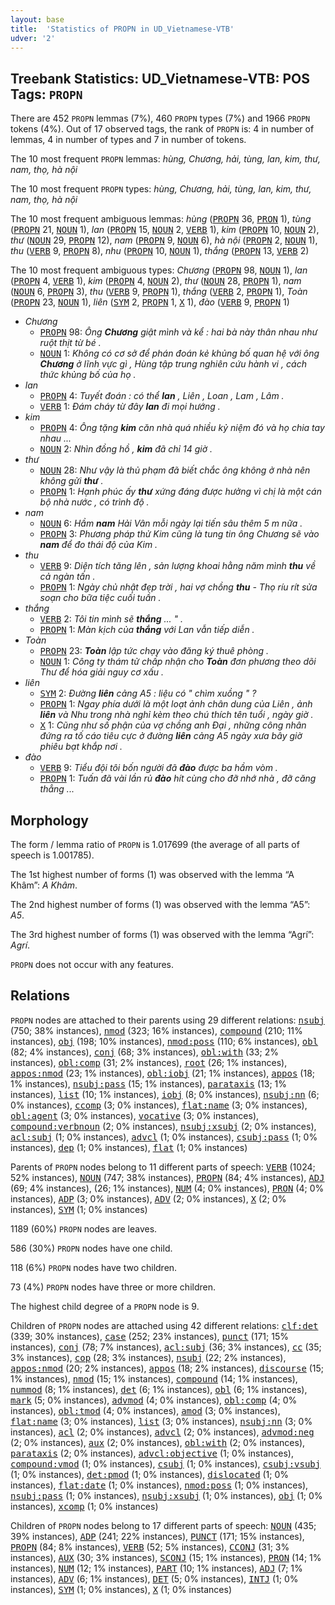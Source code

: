 ```yaml
---
layout: base
title:  'Statistics of PROPN in UD_Vietnamese-VTB'
udver: '2'
---
```


## Treebank Statistics: UD_Vietnamese-VTB: POS Tags: `PROPN`

There are 452 `PROPN` lemmas (7%), 460 `PROPN` types (7%) and 1966 `PROPN` tokens (4%).
Out of 17 observed tags, the rank of `PROPN` is: 4 in number of lemmas, 4 in number of types and 7 in number of tokens.

The 10 most frequent `PROPN` lemmas: <em>hùng, Chương, hải, tùng, lan, kim, thư, nam, thọ, hà nội</em>

The 10 most frequent `PROPN` types:  <em>hùng, Chương, hải, tùng, lan, kim, thư, nam, thọ, hà nội</em>

The 10 most frequent ambiguous lemmas: <em>hùng</em> (<tt><a href="vi_vtb-pos-PROPN.html">PROPN</a></tt> 36, <tt><a href="vi_vtb-pos-PRON.html">PRON</a></tt> 1), <em>tùng</em> (<tt><a href="vi_vtb-pos-PROPN.html">PROPN</a></tt> 21, <tt><a href="vi_vtb-pos-NOUN.html">NOUN</a></tt> 1), <em>lan</em> (<tt><a href="vi_vtb-pos-PROPN.html">PROPN</a></tt> 15, <tt><a href="vi_vtb-pos-NOUN.html">NOUN</a></tt> 2, <tt><a href="vi_vtb-pos-VERB.html">VERB</a></tt> 1), <em>kim</em> (<tt><a href="vi_vtb-pos-PROPN.html">PROPN</a></tt> 10, <tt><a href="vi_vtb-pos-NOUN.html">NOUN</a></tt> 2), <em>thư</em> (<tt><a href="vi_vtb-pos-NOUN.html">NOUN</a></tt> 29, <tt><a href="vi_vtb-pos-PROPN.html">PROPN</a></tt> 12), <em>nam</em> (<tt><a href="vi_vtb-pos-PROPN.html">PROPN</a></tt> 9, <tt><a href="vi_vtb-pos-NOUN.html">NOUN</a></tt> 6), <em>hà nội</em> (<tt><a href="vi_vtb-pos-PROPN.html">PROPN</a></tt> 2, <tt><a href="vi_vtb-pos-NOUN.html">NOUN</a></tt> 1), <em>thu</em> (<tt><a href="vi_vtb-pos-VERB.html">VERB</a></tt> 9, <tt><a href="vi_vtb-pos-PROPN.html">PROPN</a></tt> 8), <em>nhu</em> (<tt><a href="vi_vtb-pos-PROPN.html">PROPN</a></tt> 10, <tt><a href="vi_vtb-pos-NOUN.html">NOUN</a></tt> 1), <em>thắng</em> (<tt><a href="vi_vtb-pos-PROPN.html">PROPN</a></tt> 13, <tt><a href="vi_vtb-pos-VERB.html">VERB</a></tt> 2)

The 10 most frequent ambiguous types:  <em>Chương</em> (<tt><a href="vi_vtb-pos-PROPN.html">PROPN</a></tt> 98, <tt><a href="vi_vtb-pos-NOUN.html">NOUN</a></tt> 1), <em>lan</em> (<tt><a href="vi_vtb-pos-PROPN.html">PROPN</a></tt> 4, <tt><a href="vi_vtb-pos-VERB.html">VERB</a></tt> 1), <em>kim</em> (<tt><a href="vi_vtb-pos-PROPN.html">PROPN</a></tt> 4, <tt><a href="vi_vtb-pos-NOUN.html">NOUN</a></tt> 2), <em>thư</em> (<tt><a href="vi_vtb-pos-NOUN.html">NOUN</a></tt> 28, <tt><a href="vi_vtb-pos-PROPN.html">PROPN</a></tt> 1), <em>nam</em> (<tt><a href="vi_vtb-pos-NOUN.html">NOUN</a></tt> 6, <tt><a href="vi_vtb-pos-PROPN.html">PROPN</a></tt> 3), <em>thu</em> (<tt><a href="vi_vtb-pos-VERB.html">VERB</a></tt> 9, <tt><a href="vi_vtb-pos-PROPN.html">PROPN</a></tt> 1), <em>thắng</em> (<tt><a href="vi_vtb-pos-VERB.html">VERB</a></tt> 2, <tt><a href="vi_vtb-pos-PROPN.html">PROPN</a></tt> 1), <em>Toàn</em> (<tt><a href="vi_vtb-pos-PROPN.html">PROPN</a></tt> 23, <tt><a href="vi_vtb-pos-NOUN.html">NOUN</a></tt> 1), <em>liên</em> (<tt><a href="vi_vtb-pos-SYM.html">SYM</a></tt> 2, <tt><a href="vi_vtb-pos-PROPN.html">PROPN</a></tt> 1, <tt><a href="vi_vtb-pos-X.html">X</a></tt> 1), <em>đào</em> (<tt><a href="vi_vtb-pos-VERB.html">VERB</a></tt> 9, <tt><a href="vi_vtb-pos-PROPN.html">PROPN</a></tt> 1)


* <em>Chương</em>
  * <tt><a href="vi_vtb-pos-PROPN.html">PROPN</a></tt> 98: <em>Ông <b>Chương</b> giật mình và kể : hai bà này thân nhau như ruột thịt từ bé .</em>
  * <tt><a href="vi_vtb-pos-NOUN.html">NOUN</a></tt> 1: <em>Không có cơ sở để phán đoán kẻ khủng bố quan hệ với ông <b>Chương</b> ở lĩnh vực gì , Hùng tập trung nghiên cứu hành vi , cách thức khủng bố của họ .</em>
* <em>lan</em>
  * <tt><a href="vi_vtb-pos-PROPN.html">PROPN</a></tt> 4: <em>Tuyết đoán : có thể <b>lan</b> , Liên , Loan , Lam , Lâm .</em>
  * <tt><a href="vi_vtb-pos-VERB.html">VERB</a></tt> 1: <em>Đám cháy từ đây <b>lan</b> đi mọi hướng .</em>
* <em>kim</em>
  * <tt><a href="vi_vtb-pos-PROPN.html">PROPN</a></tt> 4: <em>Ông tặng <b>kim</b> căn nhà quá nhiều kỷ niệm đó và họ chia tay nhau ...</em>
  * <tt><a href="vi_vtb-pos-NOUN.html">NOUN</a></tt> 2: <em>Nhìn đồng hồ , <b>kim</b> đã chỉ 14 giờ .</em>
* <em>thư</em>
  * <tt><a href="vi_vtb-pos-NOUN.html">NOUN</a></tt> 28: <em>Như vậy là thủ phạm đã biết chắc ông không ở nhà nên không gửi <b>thư</b> .</em>
  * <tt><a href="vi_vtb-pos-PROPN.html">PROPN</a></tt> 1: <em>Hạnh phúc ấy <b>thư</b> xứng đáng được hưởng vì chị là một cán bộ nhà nước , có trình độ .</em>
* <em>nam</em>
  * <tt><a href="vi_vtb-pos-NOUN.html">NOUN</a></tt> 6: <em>Hầm <b>nam</b> Hải Vân mỗi ngày lại tiến sâu thêm 5 m nữa .</em>
  * <tt><a href="vi_vtb-pos-PROPN.html">PROPN</a></tt> 3: <em>Phương pháp thử Kim cũng là tung tin ông Chương sẽ vào <b>nam</b> để đo thái độ của Kim .</em>
* <em>thu</em>
  * <tt><a href="vi_vtb-pos-VERB.html">VERB</a></tt> 9: <em>Diện tích tăng lên , sản lượng khoai hằng năm mình <b>thu</b> về cả ngàn tấn .</em>
  * <tt><a href="vi_vtb-pos-PROPN.html">PROPN</a></tt> 1: <em>Ngày chủ nhật đẹp trời , hai vợ chồng <b>thu</b> - Thọ ríu rít sửa soạn cho bữa tiệc cuối tuần .</em>
* <em>thắng</em>
  * <tt><a href="vi_vtb-pos-VERB.html">VERB</a></tt> 2: <em>Tôi tin mình sẽ <b>thắng</b> ... " .</em>
  * <tt><a href="vi_vtb-pos-PROPN.html">PROPN</a></tt> 1: <em>Màn kịch của <b>thắng</b> với Lan vẫn tiếp diễn .</em>
* <em>Toàn</em>
  * <tt><a href="vi_vtb-pos-PROPN.html">PROPN</a></tt> 23: <em><b>Toàn</b> lập tức chạy vào đăng ký thuê phòng .</em>
  * <tt><a href="vi_vtb-pos-NOUN.html">NOUN</a></tt> 1: <em>Công ty thám tử chấp nhận cho <b>Toàn</b> đơn phương theo dõi Thư để hóa giải nguy cơ xấu .</em>
* <em>liên</em>
  * <tt><a href="vi_vtb-pos-SYM.html">SYM</a></tt> 2: <em>Đường <b>liên</b> cảng A5 : liệu có " chìm xuồng " ?</em>
  * <tt><a href="vi_vtb-pos-PROPN.html">PROPN</a></tt> 1: <em>Ngay phía dưới là một loạt ảnh chân dung của Liên , ảnh <b>liên</b> và Nhu trong nhà nghỉ kèm theo chú thích tên tuổi , ngày giờ .</em>
  * <tt><a href="vi_vtb-pos-X.html">X</a></tt> 1: <em>Cũng như số phận của vợ chồng anh Đại , những công nhân đứng ra tố cáo tiêu cực ở đường <b>liên</b> cảng A5 ngày xưa bây giờ phiêu bạt khắp nơi .</em>
* <em>đào</em>
  * <tt><a href="vi_vtb-pos-VERB.html">VERB</a></tt> 9: <em>Tiểu đội tôi bốn người đã <b>đào</b> được ba hầm vòm .</em>
  * <tt><a href="vi_vtb-pos-PROPN.html">PROPN</a></tt> 1: <em>Tuấn đã vài lần rủ <b>đào</b> hít cùng cho đỡ nhớ nhà , đỡ căng thẳng ...</em>

## Morphology

The form / lemma ratio of `PROPN` is 1.017699 (the average of all parts of speech is 1.001785).

The 1st highest number of forms (1) was observed with the lemma “A Khâm”: <em>A Khâm</em>.

The 2nd highest number of forms (1) was observed with the lemma “A5”: <em>A5</em>.

The 3rd highest number of forms (1) was observed with the lemma “Agrí”: <em>Agrí</em>.

`PROPN` does not occur with any features.


## Relations

`PROPN` nodes are attached to their parents using 29 different relations: <tt><a href="vi_vtb-dep-nsubj.html">nsubj</a></tt> (750; 38% instances), <tt><a href="vi_vtb-dep-nmod.html">nmod</a></tt> (323; 16% instances), <tt><a href="vi_vtb-dep-compound.html">compound</a></tt> (210; 11% instances), <tt><a href="vi_vtb-dep-obj.html">obj</a></tt> (198; 10% instances), <tt><a href="vi_vtb-dep-nmod-poss.html">nmod:poss</a></tt> (110; 6% instances), <tt><a href="vi_vtb-dep-obl.html">obl</a></tt> (82; 4% instances), <tt><a href="vi_vtb-dep-conj.html">conj</a></tt> (68; 3% instances), <tt><a href="vi_vtb-dep-obl-with.html">obl:with</a></tt> (33; 2% instances), <tt><a href="vi_vtb-dep-obl-comp.html">obl:comp</a></tt> (31; 2% instances), <tt><a href="vi_vtb-dep-root.html">root</a></tt> (26; 1% instances), <tt><a href="vi_vtb-dep-appos-nmod.html">appos:nmod</a></tt> (23; 1% instances), <tt><a href="vi_vtb-dep-obl-iobj.html">obl:iobj</a></tt> (21; 1% instances), <tt><a href="vi_vtb-dep-appos.html">appos</a></tt> (18; 1% instances), <tt><a href="vi_vtb-dep-nsubj-pass.html">nsubj:pass</a></tt> (15; 1% instances), <tt><a href="vi_vtb-dep-parataxis.html">parataxis</a></tt> (13; 1% instances), <tt><a href="vi_vtb-dep-list.html">list</a></tt> (10; 1% instances), <tt><a href="vi_vtb-dep-iobj.html">iobj</a></tt> (8; 0% instances), <tt><a href="vi_vtb-dep-nsubj-nn.html">nsubj:nn</a></tt> (6; 0% instances), <tt><a href="vi_vtb-dep-ccomp.html">ccomp</a></tt> (3; 0% instances), <tt><a href="vi_vtb-dep-flat-name.html">flat:name</a></tt> (3; 0% instances), <tt><a href="vi_vtb-dep-obl-agent.html">obl:agent</a></tt> (3; 0% instances), <tt><a href="vi_vtb-dep-vocative.html">vocative</a></tt> (3; 0% instances), <tt><a href="vi_vtb-dep-compound-verbnoun.html">compound:verbnoun</a></tt> (2; 0% instances), <tt><a href="vi_vtb-dep-nsubj-xsubj.html">nsubj:xsubj</a></tt> (2; 0% instances), <tt><a href="vi_vtb-dep-acl-subj.html">acl:subj</a></tt> (1; 0% instances), <tt><a href="vi_vtb-dep-advcl.html">advcl</a></tt> (1; 0% instances), <tt><a href="vi_vtb-dep-csubj-pass.html">csubj:pass</a></tt> (1; 0% instances), <tt><a href="vi_vtb-dep-dep.html">dep</a></tt> (1; 0% instances), <tt><a href="vi_vtb-dep-flat.html">flat</a></tt> (1; 0% instances)

Parents of `PROPN` nodes belong to 11 different parts of speech: <tt><a href="vi_vtb-pos-VERB.html">VERB</a></tt> (1024; 52% instances), <tt><a href="vi_vtb-pos-NOUN.html">NOUN</a></tt> (747; 38% instances), <tt><a href="vi_vtb-pos-PROPN.html">PROPN</a></tt> (84; 4% instances), <tt><a href="vi_vtb-pos-ADJ.html">ADJ</a></tt> (69; 4% instances),  (26; 1% instances), <tt><a href="vi_vtb-pos-NUM.html">NUM</a></tt> (4; 0% instances), <tt><a href="vi_vtb-pos-PRON.html">PRON</a></tt> (4; 0% instances), <tt><a href="vi_vtb-pos-ADP.html">ADP</a></tt> (3; 0% instances), <tt><a href="vi_vtb-pos-ADV.html">ADV</a></tt> (2; 0% instances), <tt><a href="vi_vtb-pos-X.html">X</a></tt> (2; 0% instances), <tt><a href="vi_vtb-pos-SYM.html">SYM</a></tt> (1; 0% instances)

1189 (60%) `PROPN` nodes are leaves.

586 (30%) `PROPN` nodes have one child.

118 (6%) `PROPN` nodes have two children.

73 (4%) `PROPN` nodes have three or more children.

The highest child degree of a `PROPN` node is 9.

Children of `PROPN` nodes are attached using 42 different relations: <tt><a href="vi_vtb-dep-clf-det.html">clf:det</a></tt> (339; 30% instances), <tt><a href="vi_vtb-dep-case.html">case</a></tt> (252; 23% instances), <tt><a href="vi_vtb-dep-punct.html">punct</a></tt> (171; 15% instances), <tt><a href="vi_vtb-dep-conj.html">conj</a></tt> (78; 7% instances), <tt><a href="vi_vtb-dep-acl-subj.html">acl:subj</a></tt> (36; 3% instances), <tt><a href="vi_vtb-dep-cc.html">cc</a></tt> (35; 3% instances), <tt><a href="vi_vtb-dep-cop.html">cop</a></tt> (28; 3% instances), <tt><a href="vi_vtb-dep-nsubj.html">nsubj</a></tt> (22; 2% instances), <tt><a href="vi_vtb-dep-appos-nmod.html">appos:nmod</a></tt> (20; 2% instances), <tt><a href="vi_vtb-dep-appos.html">appos</a></tt> (18; 2% instances), <tt><a href="vi_vtb-dep-discourse.html">discourse</a></tt> (15; 1% instances), <tt><a href="vi_vtb-dep-nmod.html">nmod</a></tt> (15; 1% instances), <tt><a href="vi_vtb-dep-compound.html">compound</a></tt> (14; 1% instances), <tt><a href="vi_vtb-dep-nummod.html">nummod</a></tt> (8; 1% instances), <tt><a href="vi_vtb-dep-det.html">det</a></tt> (6; 1% instances), <tt><a href="vi_vtb-dep-obl.html">obl</a></tt> (6; 1% instances), <tt><a href="vi_vtb-dep-mark.html">mark</a></tt> (5; 0% instances), <tt><a href="vi_vtb-dep-advmod.html">advmod</a></tt> (4; 0% instances), <tt><a href="vi_vtb-dep-obl-comp.html">obl:comp</a></tt> (4; 0% instances), <tt><a href="vi_vtb-dep-obl-tmod.html">obl:tmod</a></tt> (4; 0% instances), <tt><a href="vi_vtb-dep-amod.html">amod</a></tt> (3; 0% instances), <tt><a href="vi_vtb-dep-flat-name.html">flat:name</a></tt> (3; 0% instances), <tt><a href="vi_vtb-dep-list.html">list</a></tt> (3; 0% instances), <tt><a href="vi_vtb-dep-nsubj-nn.html">nsubj:nn</a></tt> (3; 0% instances), <tt><a href="vi_vtb-dep-acl.html">acl</a></tt> (2; 0% instances), <tt><a href="vi_vtb-dep-advcl.html">advcl</a></tt> (2; 0% instances), <tt><a href="vi_vtb-dep-advmod-neg.html">advmod:neg</a></tt> (2; 0% instances), <tt><a href="vi_vtb-dep-aux.html">aux</a></tt> (2; 0% instances), <tt><a href="vi_vtb-dep-obl-with.html">obl:with</a></tt> (2; 0% instances), <tt><a href="vi_vtb-dep-parataxis.html">parataxis</a></tt> (2; 0% instances), <tt><a href="vi_vtb-dep-advcl-objective.html">advcl:objective</a></tt> (1; 0% instances), <tt><a href="vi_vtb-dep-compound-vmod.html">compound:vmod</a></tt> (1; 0% instances), <tt><a href="vi_vtb-dep-csubj.html">csubj</a></tt> (1; 0% instances), <tt><a href="vi_vtb-dep-csubj-vsubj.html">csubj:vsubj</a></tt> (1; 0% instances), <tt><a href="vi_vtb-dep-det-pmod.html">det:pmod</a></tt> (1; 0% instances), <tt><a href="vi_vtb-dep-dislocated.html">dislocated</a></tt> (1; 0% instances), <tt><a href="vi_vtb-dep-flat-date.html">flat:date</a></tt> (1; 0% instances), <tt><a href="vi_vtb-dep-nmod-poss.html">nmod:poss</a></tt> (1; 0% instances), <tt><a href="vi_vtb-dep-nsubj-pass.html">nsubj:pass</a></tt> (1; 0% instances), <tt><a href="vi_vtb-dep-nsubj-xsubj.html">nsubj:xsubj</a></tt> (1; 0% instances), <tt><a href="vi_vtb-dep-obj.html">obj</a></tt> (1; 0% instances), <tt><a href="vi_vtb-dep-xcomp.html">xcomp</a></tt> (1; 0% instances)

Children of `PROPN` nodes belong to 17 different parts of speech: <tt><a href="vi_vtb-pos-NOUN.html">NOUN</a></tt> (435; 39% instances), <tt><a href="vi_vtb-pos-ADP.html">ADP</a></tt> (241; 22% instances), <tt><a href="vi_vtb-pos-PUNCT.html">PUNCT</a></tt> (171; 15% instances), <tt><a href="vi_vtb-pos-PROPN.html">PROPN</a></tt> (84; 8% instances), <tt><a href="vi_vtb-pos-VERB.html">VERB</a></tt> (52; 5% instances), <tt><a href="vi_vtb-pos-CCONJ.html">CCONJ</a></tt> (31; 3% instances), <tt><a href="vi_vtb-pos-AUX.html">AUX</a></tt> (30; 3% instances), <tt><a href="vi_vtb-pos-SCONJ.html">SCONJ</a></tt> (15; 1% instances), <tt><a href="vi_vtb-pos-PRON.html">PRON</a></tt> (14; 1% instances), <tt><a href="vi_vtb-pos-NUM.html">NUM</a></tt> (12; 1% instances), <tt><a href="vi_vtb-pos-PART.html">PART</a></tt> (10; 1% instances), <tt><a href="vi_vtb-pos-ADJ.html">ADJ</a></tt> (7; 1% instances), <tt><a href="vi_vtb-pos-ADV.html">ADV</a></tt> (6; 1% instances), <tt><a href="vi_vtb-pos-DET.html">DET</a></tt> (5; 0% instances), <tt><a href="vi_vtb-pos-INTJ.html">INTJ</a></tt> (1; 0% instances), <tt><a href="vi_vtb-pos-SYM.html">SYM</a></tt> (1; 0% instances), <tt><a href="vi_vtb-pos-X.html">X</a></tt> (1; 0% instances)


